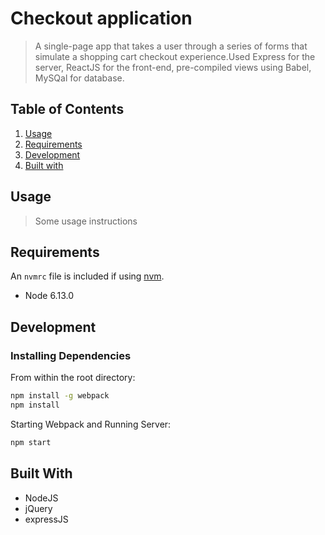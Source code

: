 # Checkout application 

> A single-page app that takes a user through a series of forms that simulate a shopping cart checkout experience.Used Express for the server, ReactJS for the front-end, pre-compiled views using Babel, MySQal for database.


## Table of Contents

1. [Usage](#Usage)
2. [Requirements](#requirements)
3. [Development](#development)
3. [Built with](#BuiltWith)

## Usage

> Some usage instructions

## Requirements

An `nvmrc` file is included if using [nvm](https://github.com/creationix/nvm).

- Node 6.13.0


## Development

### Installing Dependencies

From within the root directory:

```sh
npm install -g webpack
npm install

```

Starting Webpack and Running Server:

```sh
npm start
```

## Built With
* NodeJS
* jQuery
* expressJS






